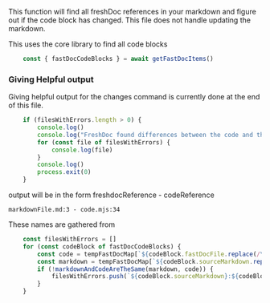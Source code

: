 This function will find all freshDoc references in your markdown and figure out if the code
block has changed. This file does not handle updating the markdown.

This uses the core library to find all code blocks
``` javascript @fastdoc ./fast-docs-getFastDocBlockChanges.mjs:12-12
    const { fastDocCodeBlocks } = await getFastDocItems()
```



### Giving Helpful output
Giving helpful output for the changes command is currently done at the end of this file.
``` javascript @fastdoc ./fast-docs-getFastDocBlockChanges.mjs:65-73
    if (filesWithErrors.length > 0) {
        console.log()
        console.log("FreshDoc️ found differences between the code and the docs")
        for (const file of filesWithErrors) {
            console.log(file)
        }
        console.log()
        process.exit(0)
    }
```

output will be in the form freshdocReference - codeReference
```
markdownFile.md:3 - code.mjs:34
```

These names are gathered from 
``` javascript @fastdoc ./fast-docs-getFastDocBlockChanges.mjs:56-63
    const filesWithErrors = []
    for (const codeBlock of fastDocCodeBlocks) {
        const code = tempFastDocMap[`${codeBlock.fastDocFile.replace(/\//g, '-')}:${codeBlock.fastDocLineNumber}` ]
        const markdown = tempFastDocMap[`${codeBlock.sourceMarkdown.replace(/\//g, '-')}:${codeBlock.fastDocStartLine}`]
        if (!markdownAndCodeAreTheSame(markdown, code)) {
            filesWithErrors.push(`${codeBlock.sourceMarkdown}:${codeBlock.fastDocLineNumber} - ${codeBlock.fastDocFile}:${codeBlock.fastDocStartLine}`)
        }
    }
```